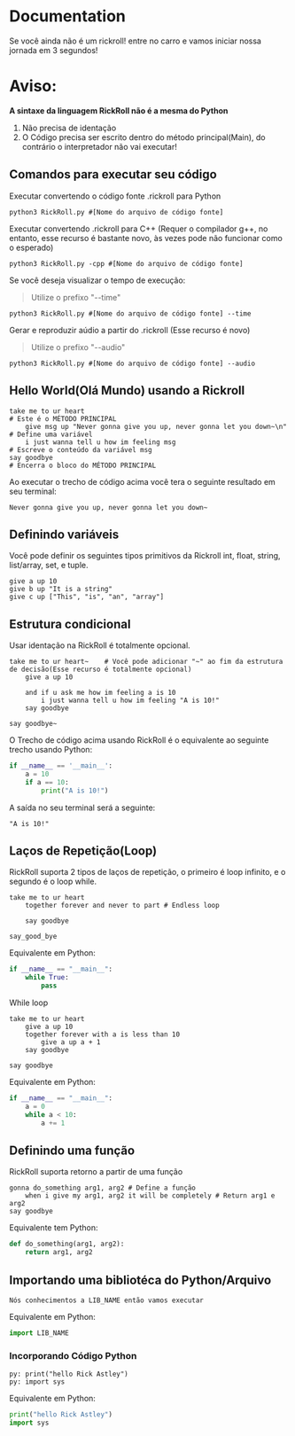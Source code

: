 # Documentation
Se você ainda não é um rickroll! entre no carro e vamos iniciar nossa jornada em 3 segundos!

# Aviso:
**A sintaxe da linguagem RickRoll não é a mesma do Python**
1. Não precisa de identação
2. O Código precisa ser escrito dentro do método principal(Main), do contrário o interpretador não vai executar!

## Comandos para executar seu código
Executar convertendo o código fonte .rickroll para Python
```
python3 RickRoll.py #[Nome do arquivo de código fonte]
```
Executar convertendo .rickroll para C++ (Requer o compilador g++, no entanto, esse recurso é bastante novo, às vezes pode não funcionar como o esperado)
```
python3 RickRoll.py -cpp #[Nome do arquivo de código fonte]
```
Se você deseja visualizar o tempo de execução:
> Utilize o prefixo "--time"
```
python3 RickRoll.py #[Nome do arquivo de código fonte] --time
```
Gerar e reproduzir aúdio a partir do .rickroll (Esse recurso é novo)
>  Utilize o prefixo "--audio"
```
python3 RickRoll.py #[Nome do arquivo de código fonte] --audio
```

## Hello World(Olá Mundo) usando a Rickroll
```
take me to ur heart                                                    # Este é o MÉTODO PRINCIPAL
    give msg up "Never gonna give you up, never gonna let you down~\n" # Define uma variável
    i just wanna tell u how im feeling msg                             # Escreve o conteúdo da variável msg
say goodbye                                                            # Encerra o bloco do MÉTODO PRINCIPAL
```
Ao executar o trecho de código acima você tera o seguinte resultado em seu terminal:
```
Never gonna give you up, never gonna let you down~
```

## Definindo variáveis
Você pode definir os seguintes tipos primitivos da Rickroll int, float, string, list/array, set, e tuple.
```
give a up 10
give b up "It is a string"
give c up ["This", "is", "an", "array"]

```

## Estrutura condicional
Usar identação na RickRoll é totalmente opcional.
```
take me to ur heart~    # Você pode adicionar "~" ao fim da estrutura de decisão(Esse recurso é totalmente opcional)
    give a up 10

    and if u ask me how im feeling a is 10
        i just wanna tell u how im feeling "A is 10!"
    say goodbye

say goodbye~
```
O Trecho de código acima usando RickRoll é o equivalente ao seguinte trecho usando Python:
```python
if __name__ == '__main__':
    a = 10
    if a == 10:
        print("A is 10!")

```

A saída no seu terminal será a seguinte:
```
"A is 10!"
```

## Laços de Repetição(Loop)
RickRoll suporta 2 tipos de laços de repetição, o primeiro é loop infinito, e o segundo é o loop while.
```
take me to ur heart
    together forever and never to part # Endless loop

    say goodbye

say_good_bye
```
Equivalente em Python:
```Python
if __name__ == "__main__":
    while True:
        pass
```
While loop
```
take me to ur heart
    give a up 10
    together forever with a is less than 10
        give a up a + 1
    say goodbye

say goodbye
```
Equivalente em Python:

```Python
if __name__ == "__main__":
    a = 0
    while a < 10:
        a += 1

```

## Definindo uma função
RickRoll suporta retorno a partir de uma função
```
gonna do_something arg1, arg2 # Define a função
    when i give my arg1, arg2 it will be completely # Return arg1 e arg2
say goodbye
```
Equivalente tem Python:
```python
def do_something(arg1, arg2):
    return arg1, arg2
```

## Importando uma bibliotéca do Python/Arquivo
```
Nós conhecimentos a LIB_NAME então vamos executar
```
Equivalente em Python:
```python
import LIB_NAME
```

### Incorporando Código Python
```
py: print("hello Rick Astley")
py: import sys
```
Equivalente em Python:
```python
print("hello Rick Astley")
import sys
```
